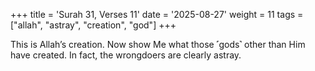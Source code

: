 +++
title = 'Surah 31, Verses 11'
date = '2025-08-27'
weight = 11
tags = ["allah", "astray", "creation", "god"]
+++

This is Allah’s creation. Now show Me what those ˹gods˺ other than Him have created. In fact, the wrongdoers are clearly astray.